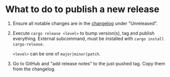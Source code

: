 # What to do to publish a new release

1. Ensure all notable changes are in the [changelog](CHANGELOG.md) under "Unreleased".
2. Execute `cargo release <level>` to bump version(s), tag and publish everything.
   External subcommand, must be installed with `cargo install cargo-release`.
   
   `<level>` can be one of `major|minor|patch`.
3. Go to GitHub and "add release notes" to the just-pushed tag. Copy them from the changelog.
